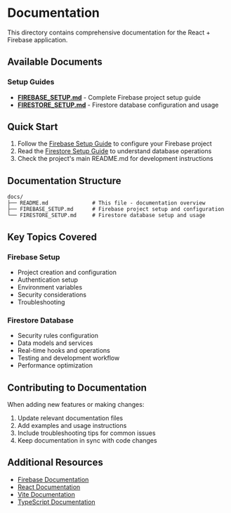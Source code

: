 # Documentation

This directory contains comprehensive documentation for the React + Firebase application.

## Available Documents

### Setup Guides
- **[FIREBASE_SETUP.md](./FIREBASE_SETUP.md)** - Complete Firebase project setup guide
- **[FIRESTORE_SETUP.md](./FIRESTORE_SETUP.md)** - Firestore database configuration and usage

## Quick Start

1. Follow the [Firebase Setup Guide](./FIREBASE_SETUP.md) to configure your Firebase project
2. Read the [Firestore Setup Guide](./FIRESTORE_SETUP.md) to understand database operations
3. Check the project's main README.md for development instructions

## Documentation Structure

```
docs/
├── README.md              # This file - documentation overview
├── FIREBASE_SETUP.md      # Firebase project setup and configuration
└── FIRESTORE_SETUP.md     # Firestore database setup and usage
```

## Key Topics Covered

### Firebase Setup
- Project creation and configuration
- Authentication setup
- Environment variables
- Security considerations
- Troubleshooting

### Firestore Database
- Security rules configuration
- Data models and services
- Real-time hooks and operations
- Testing and development workflow
- Performance optimization

## Contributing to Documentation

When adding new features or making changes:
1. Update relevant documentation files
2. Add examples and usage instructions
3. Include troubleshooting tips for common issues
4. Keep documentation in sync with code changes

## Additional Resources

- [Firebase Documentation](https://firebase.google.com/docs)
- [React Documentation](https://react.dev)
- [Vite Documentation](https://vitejs.dev)
- [TypeScript Documentation](https://www.typescriptlang.org/docs)